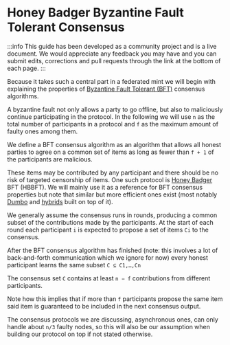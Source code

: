 # Honey Badger Byzantine Fault Tolerant Consensus

:::info
This guide has been developed as a community project and is a live document. We would appreciate any feedback you may have and you can submit edits, corrections and pull requests through the link at the bottom of each page.
:::


Because it takes such a central part in a federated mint we will begin with explaining the properties of [Byzantine Fault Tolerant (BFT)](https://en.wikipedia.org/wiki/Byzantine_fault) consensus algorithms. 

A byzantine fault not only allows a party to go offline, but also to maliciously continue participating in the protocol. In the following we will use  `n` as the total number of participants in a protocol and `f` as the maximum amount of faulty ones among them.

We define a BFT consensus algorithm as an algorithm that allows all honest parties to agree on a common set of items as long as fewer than `f + 1` of the participants are malicious. 

These items may be contributed by any participant and there should be no risk of targeted censorship of items. One such protocol is [Honey Badger](https://eprint.iacr.org/2016/199.pdf) BFT (HBBFT). We will mainly use it as a reference for BFT consensus properties but note that similar but more efficient ones exist (most notably [Dumbo](https://eprint.iacr.org/2020/841.pdf) and [hybrids](https://arxiv.org/pdf/2103.09425) built on top of it).

We generally assume the consensus runs in rounds, producing a common subset of the contributions made by the participants. At the start of each round each participant `i` is expected to propose a set of items `Ci` to the consensus. 

After the BFT consensus algorithm has finished (note: this involves a lot of back-and-forth communication which we ignore for now) every honest participant learns the same subset `C ⊆ C1,…,Cn` 

The consensus set `C` contains at least `n − f` contributions from different participants. 

Note how this implies that if more than `f` participants propose the same item said item is guaranteed to be included in the next consensus output.

The consensus protocols we are discussing, asynchronous ones, can only handle about `n/3` faulty nodes, so this will also be our assumption when building our protocol on top if not stated otherwise.
